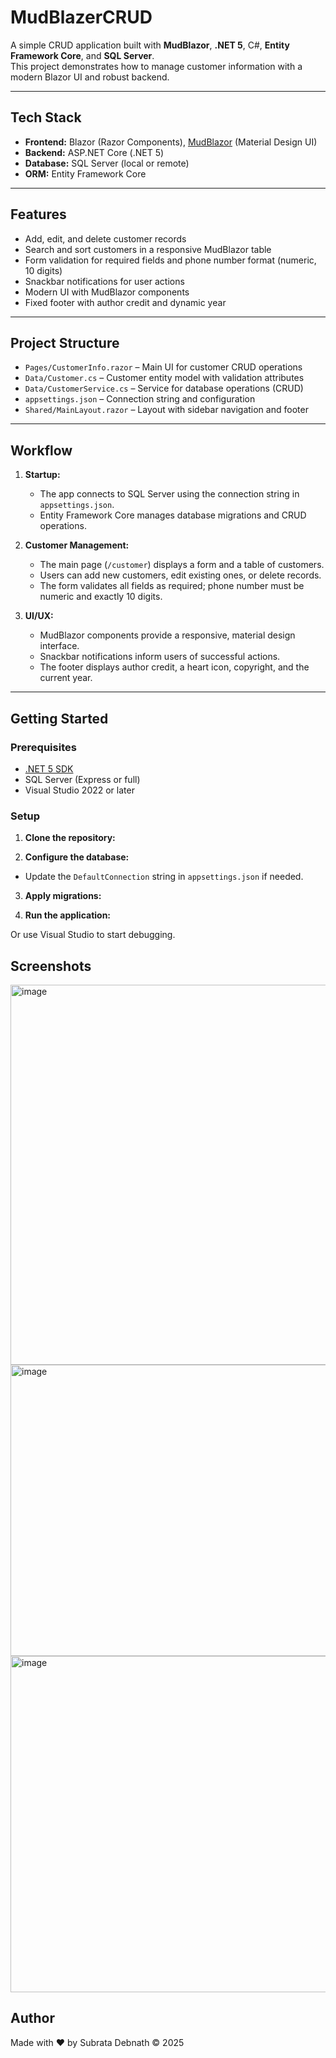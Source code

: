 # MudBlazerCRUD

A simple CRUD application built with **MudBlazor**, **.NET 5**, C#, **Entity Framework Core**, and **SQL Server**.  
This project demonstrates how to manage customer information with a modern Blazor UI and robust backend.

---

## Tech Stack

- **Frontend:** Blazor (Razor Components), [MudBlazor](https://mudblazor.com/) (Material Design UI)
- **Backend:** ASP.NET Core (.NET 5)
- **Database:** SQL Server (local or remote)
- **ORM:** Entity Framework Core

---

## Features

- Add, edit, and delete customer records
- Search and sort customers in a responsive MudBlazor table
- Form validation for required fields and phone number format (numeric, 10 digits)
- Snackbar notifications for user actions
- Modern UI with MudBlazor components
- Fixed footer with author credit and dynamic year

---

## Project Structure

- `Pages/CustomerInfo.razor` – Main UI for customer CRUD operations
- `Data/Customer.cs` – Customer entity model with validation attributes
- `Data/CustomerService.cs` – Service for database operations (CRUD)
- `appsettings.json` – Connection string and configuration
- `Shared/MainLayout.razor` – Layout with sidebar navigation and footer

---

## Workflow

1. **Startup:**  
   - The app connects to SQL Server using the connection string in `appsettings.json`.
   - Entity Framework Core manages database migrations and CRUD operations.

2. **Customer Management:**  
   - The main page (`/customer`) displays a form and a table of customers.
   - Users can add new customers, edit existing ones, or delete records.
   - The form validates all fields as required; phone number must be numeric and exactly 10 digits.

3. **UI/UX:**  
   - MudBlazor components provide a responsive, material design interface.
   - Snackbar notifications inform users of successful actions.
   - The footer displays author credit, a heart icon, copyright, and the current year.

---

## Getting Started

### Prerequisites

- [.NET 5 SDK](https://dotnet.microsoft.com/download/dotnet/5.0)
- SQL Server (Express or full)
- Visual Studio 2022 or later

### Setup

1. **Clone the repository:**

2. **Configure the database:**
- Update the `DefaultConnection` string in `appsettings.json` if needed.

3. **Apply migrations:**

4. **Run the application:**

Or use Visual Studio to start debugging.

## Screenshots

<img width="1366" height="608" alt="image" src="https://github.com/user-attachments/assets/667b9d39-eb34-4516-ae99-7dfd8f73153e" />
<img width="1366" height="466" alt="image" src="https://github.com/user-attachments/assets/2767368b-2efd-41d0-9c52-757b4087bd8e" />
<img width="1343" height="538" alt="image" src="https://github.com/user-attachments/assets/3b8b1c5c-6b20-4378-a731-0e91c44d17c9" />

## Author

Made with &#10084;&#65039; by Subrata Debnath &copy; 2025



